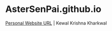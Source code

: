 AsterSenPai.github.io
=====================

[Personal Website URL](http://astersenpai.github.io/) | 
Kewal Krishna Kharkwal
